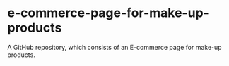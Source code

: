 # e-commerce-page-for-make-up-products
A GitHub repository, which consists of an E-commerce page for make-up products.
